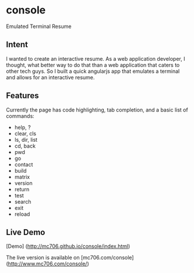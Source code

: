 console
=======

Emulated Terminal Resume

Intent
------

I wanted to create an interactive resume. As a web application developer, I thought, what better way to do that than a
web application that caters to other tech guys. So I built a quick angularjs app that emulates a terminal and allows for
an interactive resume.

Features
--------
Currently the page has code highlighting, tab completion, and a basic list of commands:
* help, ?
* clear, cls
* ls, dir, list
* cd, back
* pwd
* go
* contact
* build
* matrix
* version
* return
* test
* search
* exit
* reload

Live Demo
---------
[Demo] (http://mc706.github.io/console/index.html)

The live version is available on [mc706.com/console] (http://www.mc706.com/console/)
